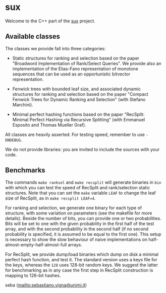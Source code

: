 sux
===

Welcome to the C++ part of the [sux](http://sux.di.unimi.it/) project.

Available classes
-----------------

The classes we provide fall into three categories:

* Static structures for ranking and selection based on the paper "Broadword
Implementation of Rank/Select Queries". We provide also an implementation of
the Elias-Fano representation of monotone sequences that can be used as an
opportunistic bitvector representation.

* Fenwick trees with bounded leaf size, and associated dynamic structures for
ranking and selection based on the paper "Compact Fenwick Trees for Dynamic
Ranking and Selection" (with Stefano Marchini).

* Minimal perfect hashing functions based on the paper "RecSplit: Minimal
Perfect Hashing via Recursive Splitting" (with Emmanuel Esposito and Thomas
Mueller Graf).

All classes are heavily asserted. For testing speed, remember to use `-DNDEBUG`.

We do not provide libraries: you are invited to include the sources with your
code.

Benchmarks
----------

The commands `make ranksel` and `make recsplit` will generate binaries in `bin`
with which you can test the speed of RecSplit and rank/selection static
structures. Note that you can set the `make` variable `LEAF` to change the leaf
size of RecSplit, as in `make recsplit LEAF=4`.

For ranking and selection, we generate one binary for each type of structure,
with some variation on parameters (see the makefile for more details). Beside
the number of bits, you can provide one or two probabilities. Bits will be set
to one with the given probability in the first half of the test array, and with
the second probability in the second half (if no second probability is
specified, it is assumed to be equal to the first one). This setup is necessary
to show the slow behaviour of naive implementations on
half-almost-empty-half-almost-full arrays.

For RecSplit, we provide dump/load binaries which dump on disk a minimal
perfect hash function, and test it. The standard version uses a keys file for
the keys, whereas the `128` uses 128-bit random keys. We suggest the latter for
benchmarking as in any case the first step in RecSplit construction is mapping
to 128-bit hashes.

seba (<mailto:sebastiano.vigna@unimi.it>)
